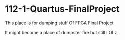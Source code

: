 # 112-1-Quartus-FinalProject

This place is for dumping stuff Of FPGA Final Project

It might become a place of dumpster fire but still LOLz


